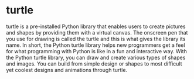 # turtle
turtle is a pre-installed Python library that enables users to create pictures and shapes by providing them with a virtual canvas.
The onscreen pen that you use for drawing is called the turtle and this is what gives the library its name. In short, the Python turtle library helps new programmers get a feel for what programming with Python is like in a fun and interactive way.
With the Python turtle library, you can draw and create various types of shapes and images.
You can build from simple design or shapes to most difficult yet coolest designs and animations through turtle.
